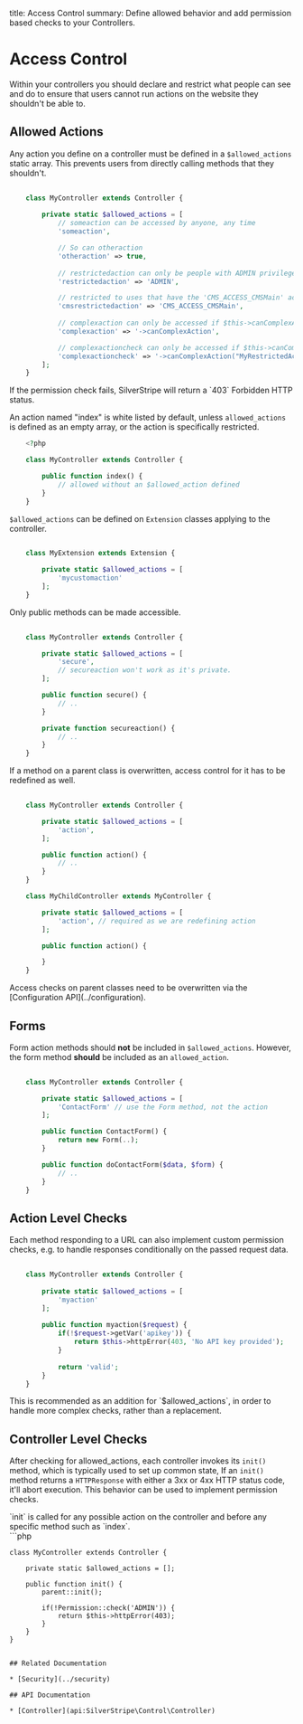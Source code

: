 title: Access Control
summary: Define allowed behavior and add permission based checks to your Controllers.

# Access Control

Within your controllers you should declare and restrict what people can see and do to ensure that users cannot run 
actions on the website they shouldn't be able to. 

## Allowed Actions

Any action you define on a controller must be defined in a `$allowed_actions` static array. This prevents users from
directly calling methods that they shouldn't.

```php
	
	class MyController extends Controller {
		
		private static $allowed_actions = [
			// someaction can be accessed by anyone, any time
			'someaction', 

			// So can otheraction
			'otheraction' => true, 
			
			// restrictedaction can only be people with ADMIN privilege
			'restrictedaction' => 'ADMIN', 

			// restricted to uses that have the 'CMS_ACCESS_CMSMain' access
			'cmsrestrictedaction' => 'CMS_ACCESS_CMSMain',
			
			// complexaction can only be accessed if $this->canComplexAction() returns true.
			'complexaction' => '->canComplexAction',

			// complexactioncheck can only be accessed if $this->canComplexAction("MyRestrictedAction", false, 42) is true.
			'complexactioncheck' => '->canComplexAction("MyRestrictedAction", false, 42)',
		];
	}

```

<div class="info">
If the permission check fails, SilverStripe will return a `403` Forbidden HTTP status.
</div>

An action named "index" is white listed by default, unless `allowed_actions` is defined as an empty array, or the action 
is specifically restricted.

```php
	<?php 

	class MyController extends Controller {

		public function index() {
			// allowed without an $allowed_action defined
		}
	}
```

`$allowed_actions` can be defined on `Extension` classes applying to the controller.

```php
	
	class MyExtension extends Extension {

		private static $allowed_actions = [
			'mycustomaction'
		];
	}

```

Only public methods can be made accessible.

```php
	
	class MyController extends Controller {

		private static $allowed_actions = [
			'secure',
			// secureaction won't work as it's private.
		];

		public function secure() {
			// ..
		}

		private function secureaction() {
			// ..
		}
	}

```

If a method on a parent class is overwritten, access control for it has to be redefined as well.
```php
	
	class MyController extends Controller {

		private static $allowed_actions = [
			'action',
		];

		public function action() {
			// ..
		}
	}

	class MyChildController extends MyController {

		private static $allowed_actions = [
			'action', // required as we are redefining action
		];

		public function action() {

		}
	}

```

<div class="notice" markdown="1">
Access checks on parent classes need to be overwritten via the [Configuration API](../configuration).
</div>

## Forms

Form action methods should **not** be included in `$allowed_actions`. However, the form method **should** be included 
as an `allowed_action`.
```php
	
	class MyController extends Controller {

		private static $allowed_actions = [
			'ContactForm' // use the Form method, not the action
		];

		public function ContactForm() {
			return new Form(..);
		}

		public function doContactForm($data, $form) {
			// ..
		}
	}

```

## Action Level Checks

Each method responding to a URL can also implement custom permission checks, e.g. to handle responses conditionally on 
the passed request data.

```php
	
	class MyController extends Controller {
		
		private static $allowed_actions = [
			'myaction'
		];
		
		public function myaction($request) {
			if(!$request->getVar('apikey')) {
				return $this->httpError(403, 'No API key provided');
			} 
				
			return 'valid';
		}
	}

```

<div class="notice" markdown="1">
This is recommended as an addition for `$allowed_actions`, in order to handle more complex checks, rather than a 
replacement.
</div>

## Controller Level Checks

After checking for allowed_actions, each controller invokes its `init()` method, which is typically used to set up 
common state, If an `init()` method returns a `HTTPResponse` with either a 3xx or 4xx HTTP status code, it'll abort 
execution. This behavior can be used to implement permission checks.

<div class="info" markdown="1">
`init` is called for any possible action on the controller and before any specific method such as `index`.
</div>
```php
	
	class MyController extends Controller {
		
		private static $allowed_actions = [];
		
		public function init() {
			parent::init();

			if(!Permission::check('ADMIN')) {
				return $this->httpError(403);
			}
		}
	}

```

## Related Documentation

* [Security](../security)

## API Documentation

* [Controller](api:SilverStripe\Control\Controller)
